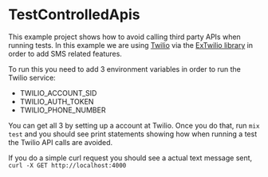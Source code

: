 # TestControlledApis

This example project shows how to avoid calling third party APIs when running tests. In this example
 we are using [Twilio](https://www.twilio.com) via the [ExTwilio library](https://github.com/danielberkompas/ex_twilio) in order to add
 SMS related features.

To run this you need to add 3 environment variables in order to run the Twilio service:
 * TWILIO_ACCOUNT_SID
 * TWILIO_AUTH_TOKEN
 * TWILIO_PHONE_NUMBER

You can get all 3 by setting up a account at Twilio. Once you do that, run `mix test` and you should
  see print statements showing how when running a test the Twilio API calls are avoided.

If you do a simple curl request you should see a actual text message sent, `curl -X GET http://localhost:4000`
